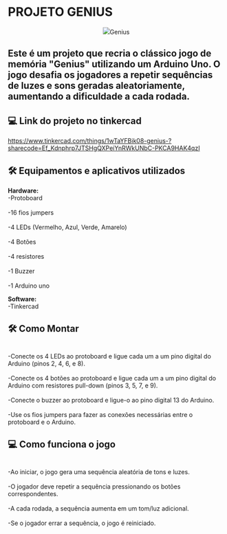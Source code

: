 # PROJETO GENIUS

<p align="center">
<img src="![image](https://github.com/IsabelaNz/Genius/assets/144686519/fb4d6387-c17d-4c1a-a6c7-0c6b4795f41d)
</p>

# Genius

## Este é um projeto que recria o clássico jogo de memória "Genius" utilizando um Arduino Uno. O jogo desafia os jogadores a repetir sequências de luzes e sons geradas aleatoriamente, aumentando a dificuldade a cada rodada.


## 💻 Link do projeto no tinkercad 
https://www.tinkercad.com/things/1wTaYFBik08-genius-?sharecode=Ef_Kdnphrp7JTSHgQXPeiYnRWkUNbC-PKCA9HAK4qzI



## 🛠 Equipamentos e aplicativos utilizados 

<b>Hardware:</b>
<br>-Protoboard</br>
<br>-16 fios jumpers </br>
<br>-4 LEDs (Vermelho, Azul, Verde, Amarelo)</br>
<br>-4 Botões</br>
<br>-4 resistores</br>
<br>-1 Buzzer</br>
<br>-1 Arduino uno</br>

<b>Software:</b>
<br>-Tinkercad</br>

## 🛠 Como Montar

<br>-Conecte os 4 LEDs ao protoboard e ligue cada um a um pino digital do Arduino (pinos 2, 4, 6, e 8).</br>
<br>-Conecte os 4 botões ao protoboard e ligue cada um a um pino digital do Arduino com resistores pull-down (pinos 3, 5, 7, e 9). </br>
<br>-Conecte o buzzer ao protoboard e ligue-o ao pino digital 13 do Arduino.</br>
<br>-Use os fios jumpers para fazer as conexões necessárias entre o protoboard e o Arduino.</br>

## 💻 Como funciona o jogo

<br>-Ao iniciar, o jogo gera uma sequência aleatória de tons e luzes.</br>
<br>-O jogador deve repetir a sequência pressionando os botões correspondentes.</br>
<br>-A cada rodada, a sequência aumenta em um tom/luz adicional.</br>
<br>-Se o jogador errar a sequência, o jogo é reiniciado.</br>




